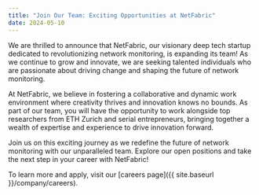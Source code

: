 ```yaml
---
title: "Join Our Team: Exciting Opportunities at NetFabric"
date: 2024-05-10
---
```


We are thrilled to announce that NetFabric, our visionary deep tech startup dedicated to revolutionizing network monitoring, is expanding its team! As we continue to grow and innovate, we are seeking talented individuals who are passionate about driving change and shaping the future of network monitoring.

At NetFabric, we believe in fostering a collaborative and dynamic work environment where creativity thrives and innovation knows no bounds. As part of our team, you will have the opportunity to work alongside top researchers from ETH Zurich and serial entrepreneurs, bringing together a wealth of expertise and experience to drive innovation forward.

Join us on this exciting journey as we redefine the future of network monitoring with our unparalleled team. Explore our open positions and take the next step in your career with NetFabric!

To learn more and apply, visit our [careers page]({{ site.baseurl }}/company/careers).
